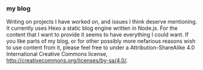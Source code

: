 ### my blog
Writing on projects I have worked on, and issues I think deserve mentioning.  It currently uses Hexo a static blog engine written in Node.js.  For the content that I want to provide it seems to have everything I could want.  If you like parts of my blog, or for other possibly more nefarious reasons wish to use content from it, please feel free to under a Attribution-ShareAlike 4.0 International Creative Commons license, http://creativecommons.org/licenses/by-sa/4.0/.
